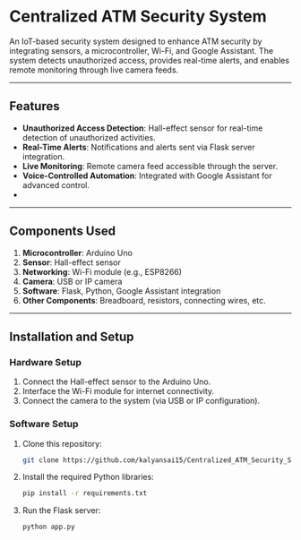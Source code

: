 # Centralized ATM Security System

An IoT-based security system designed to enhance ATM security by integrating sensors, a microcontroller, Wi-Fi, and Google Assistant. The system detects unauthorized access, provides real-time alerts, and enables remote monitoring through live camera feeds.

---

## Features
- **Unauthorized Access Detection**: Hall-effect sensor for real-time detection of unauthorized activities.
- **Real-Time Alerts**: Notifications and alerts sent via Flask server integration.
- **Live Monitoring**: Remote camera feed accessible through the server.
- **Voice-Controlled Automation**: Integrated with Google Assistant for advanced control.
- 
---

## Components Used
1. **Microcontroller**: Arduino Uno
2. **Sensor**: Hall-effect sensor
3. **Networking**: Wi-Fi module (e.g., ESP8266)
4. **Camera**: USB or IP camera
5. **Software**: Flask, Python, Google Assistant integration
6. **Other Components**: Breadboard, resistors, connecting wires, etc.

---

## Installation and Setup

### Hardware Setup
1. Connect the Hall-effect sensor to the Arduino Uno.
2. Interface the Wi-Fi module for internet connectivity.
3. Connect the camera to the system (via USB or IP configuration).

### Software Setup
1. Clone this repository:
   ```bash
   git clone https://github.com/kalyansai15/Centralized_ATM_Security_System.git

2. Install the required Python libraries:
   ```bash
   pip install -r requirements.txt

3. Run the Flask server:
   ```bash
   python app.py
